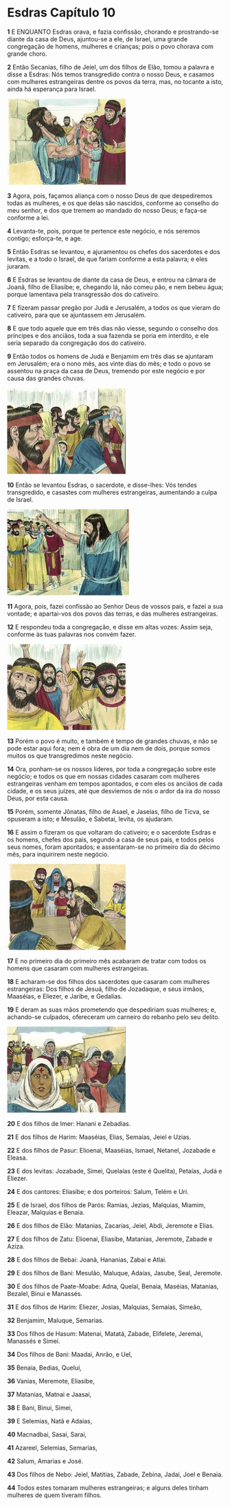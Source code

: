 # Esdras Capítulo 10

**1** 	E ENQUANTO Esdras orava, e fazia confissão, chorando e prostrando-se diante da casa de Deus, ajuntou-se a ele, de Israel, uma grande congregação de homens, mulheres e crianças; pois o povo chorava com grande choro.

**2** 	Então Secanias, filho de Jeiel, um dos filhos de Elão, tomou a palavra e disse a Esdras: Nós temos transgredido contra o nosso Deus, e casamos com mulheres estrangeiras dentre os povos da terra, mas, no tocante a isto, ainda há esperança para Israel.

![](../Images/SweetPublishing/15-10-1.jpg) 

**3** 	Agora, pois, façamos aliança com o nosso Deus de que despediremos todas as mulheres, e os que delas são nascidos, conforme ao conselho do meu senhor, e dos que tremem ao mandado do nosso Deus; e faça-se conforme a lei.

**4** 	Levanta-te, pois, porque te pertence este negócio, e nós seremos contigo; esforça-te, e age.

**5** 	Então Esdras se levantou, e ajuramentou os chefes dos sacerdotes e dos levitas, e a todo o Israel, de que fariam conforme a esta palavra; e eles juraram.

**6** 	E Esdras se levantou de diante da casa de Deus, e entrou na câmara de Joanã, filho de Eliasibe; e, chegando lá, não comeu pão, e nem bebeu água; porque lamentava pela transgressão dos do cativeiro.

**7** 	E fizeram passar pregão por Judá e Jerusalém, a todos os que vieram do cativeiro, para que se ajuntassem em Jerusalém.

**8** 	E que todo aquele que em três dias não viesse, segundo o conselho dos príncipes e dos anciãos, toda a sua fazenda se poria em interdito, e ele seria separado da congregação dos do cativeiro.

**9** 	Então todos os homens de Judá e Benjamim em três dias se ajuntaram em Jerusalém; era o nono mês, aos vinte dias do mês; e todo o povo se assentou na praça da casa de Deus, tremendo por este negócio e por causa das grandes chuvas.

![](../Images/SweetPublishing/15-10-2.jpg) 

**10** 	Então se levantou Esdras, o sacerdote, e disse-lhes: Vós tendes transgredido, e casastes com mulheres estrangeiras, aumentando a culpa de Israel.

![](../Images/SweetPublishing/15-10-3.jpg) 

**11** 	Agora, pois, fazei confissão ao Senhor Deus de vossos pais, e fazei a sua vontade; e apartai-vos dos povos das terras, e das mulheres estrangeiras.

**12** 	E respondeu toda a congregação, e disse em altas vozes: Assim seja, conforme às tuas palavras nos convém fazer.

![](../Images/SweetPublishing/15-10-4.jpg) 

**13** 	Porém o povo é muito, e também é tempo de grandes chuvas, e não se pode estar aqui fora; nem é obra de um dia nem de dois, porque somos muitos os que transgredimos neste negócio.

**14** 	Ora, ponham-se os nossos líderes, por toda a congregação sobre este negócio; e todos os que em nossas cidades casaram com mulheres estrangeiras venham em tempos apontados, e com eles os anciãos de cada cidade, e os seus juízes, até que desviemos de nós o ardor da ira do nosso Deus, por esta causa.

**15** 	Porém, somente Jônatas, filho de Asael, e Jaseías, filho de Ticva, se opuseram a isto; e Mesulão, e Sabetai, levita, os ajudaram.

**16** 	E assim o fizeram os que voltaram do cativeiro; e o sacerdote Esdras e os homens, chefes dos pais, segundo a casa de seus pais, e todos pelos seus nomes, foram apontados; e assentaram-se no primeiro dia do décimo mês, para inquirirem neste negócio.

![](../Images/SweetPublishing/15-10-5.jpg) 

**17** 	E no primeiro dia do primeiro mês acabaram de tratar com todos os homens que casaram com mulheres estrangeiras.

**18** 	E acharam-se dos filhos dos sacerdotes que casaram com mulheres estrangeiras: Dos filhos de Jesuá, filho de Jozadaque, e seus irmãos, Maaséias, e Eliezer, e Jaribe, e Gedalias.

**19** 	E deram as suas mãos prometendo que despediriam suas mulheres; e, achando-se culpados, ofereceram um carneiro do rebanho pelo seu delito.

![](../Images/SweetPublishing/15-10-6.jpg) 

**20** 	E dos filhos de Imer: Hanani e Zebadias.

**21** 	E dos filhos de Harim: Maaséias, Elias, Semaías, Jeiel e Uzias.

**22** 	E dos filhos de Pasur: Elioenai, Maaséias, Ismael, Netanel, Jozabade e Eleasa.

**23** 	E dos levitas: Jozabade, Simei, Quelaías (este é Quelita), Petaías, Judá e Eliezer.

**24** 	E dos cantores: Eliasibe; e dos porteiros: Salum, Telém e Uri.

**25** 	E de Israel, dos filhos de Parós: Ramias, Jezias, Malquias, Miamim, Eleazar, Malquias e Benaia.

**26** 	E dos filhos de Elão: Matanias, Zacarias, Jeiel, Abdi, Jeremote e Elias.

**27** 	E dos filhos de Zatu: Elioenai, Eliasibe, Matanias, Jeremote, Zabade e Aziza.

**28** 	E dos filhos de Bebai: Joanã, Hananias, Zabai e Atlai.

**29** 	E dos filhos de Bani: Mesulão, Maluque, Adaías, Jasube, Seal, Jeremote.

**30** 	E dos filhos de Paate-Moabe: Adna, Quelal, Benaia, Maséias, Matanias, Bezalel, Binui e Manassés.

**31** 	E dos filhos de Harim: Eliezer, Josias, Malquias, Semaías, Simeão,

**32** 	Benjamim, Maluque, Semarias.

**33** 	Dos filhos de Hasum: Matenai, Matatá, Zabade, Elifelete, Jeremai, Manassés e Simei.

**34** 	Dos filhos de Bani: Maadai, Anrão, e Uel,

**35** 	Benaia, Bedias, Queluí,

**36** 	Vanias, Meremote, Eliasibe,

**37** 	Matanias, Matnai e Jaasai,

**38** 	E Bani, Binui, Simei,

**39** 	E Selemias, Natã e Adaías,

**40** 	Macnadbai, Sasai, Sarai,

**41** 	Azareel, Selemias, Semarias,

**42** 	Salum, Amarias e José.

**43** 	Dos filhos de Nebo: Jeiel, Matitias, Zabade, Zebina, Jadai, Joel e Benaia.

**44** 	Todos estes tomaram mulheres estrangeiras; e alguns deles tinham mulheres de quem tiveram filhos.

